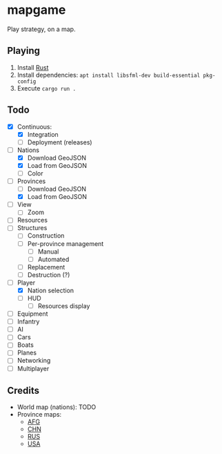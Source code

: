 # mapgame

Play strategy, on a map.

## Playing

1. Install [Rust](https://www.rust-lang.org/tools/install)
2. Install dependencies: `apt install libsfml-dev build-essential pkg-config`
3. Execute `cargo run .`

## Todo

- [x] Continuous:
  - [x] Integration
  - [ ] Deployment (releases)
- [ ] Nations
  - [x] Download GeoJSON
  - [x] Load from GeoJSON
  - [ ] Color
- [ ] Provinces
  - [ ] Download GeoJSON
  - [x] Load from GeoJSON
- [ ] View
  - [ ] Zoom
- [ ] Resources
- [ ] Structures
  - [ ] Construction
  - [ ] Per-province management
    - [ ] Manual
    - [ ] Automated
  - [ ] Replacement
  - [ ] Destruction (?)
- [ ] Player
  - [x] Nation selection
  - [ ] HUD
    - [ ] Resources display
- [ ] Equipment
- [ ] Infantry
- [ ] AI
- [ ] Cars
- [ ] Boats
- [ ] Planes
- [ ] Networking
- [ ] Multiplayer

## Credits

- World map (nations): TODO
- Province maps:
  - [AFG](https://data.humdata.org/dataset/geoboundaries-admin-boundaries-for-afghanistan)
  - [CHN](https://github.com/junwang23/geoCN/blob/master/geojson/china_provinces.json)
  - [RUS](https://data.humdata.org/dataset/geoboundaries-admin-boundaries-for-russian-federation)
  - [USA](https://github.com/PublicaMundi/MappingAPI/blob/master/data/geojson/us-states.json)
